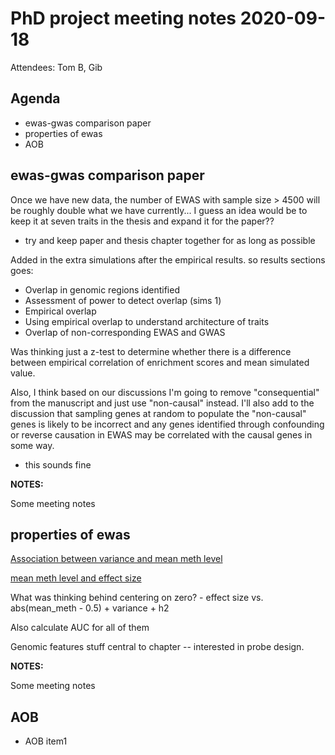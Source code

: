 # PhD project meeting notes 2020-09-18

Attendees: Tom B, Gib

## Agenda

* ewas-gwas comparison paper 
* properties of ewas
* AOB

## ewas-gwas comparison paper

Once we have new data, the number of EWAS with sample size > 4500 will be roughly double what we have currently... I guess an idea would be to keep it at seven traits in the thesis and expand it for the paper?? 

- try and keep paper and thesis chapter together for as long as possible

Added in the extra simulations after the empirical results. so results sections goes:

- Overlap in genomic regions identified
- Assessment of power to detect overlap (sims 1)
- Empirical overlap
- Using empirical overlap to understand architecture of traits
- Overlap of non-corresponding EWAS and GWAS

Was thinking just a z-test to determine whether there is a difference between empirical correlation of enrichment scores and mean simulated value.

Also, I think based on our discussions I'm going to remove "consequential" from the manuscript and just use "non-causal" instead. I'll also add to the discussion that sampling genes at random to populate the "non-causal" genes is likely to be incorrect and any genes identified through confounding or reverse causation in EWAS may be correlated with the causal genes in some way.

- this sounds fine

__NOTES:__

Some meeting notes

## properties of ewas 

[Association between variance and mean meth level](variance_vs_avg_meth.png)

[mean meth level and effect size](avg_meth_vs_absolute_effect_size.png)

What was thinking behind centering on zero? - effect size vs. abs(mean_meth - 0.5) + variance + h2 

Also calculate AUC for all of them

Genomic features stuff central to chapter -- interested in probe design. 

__NOTES:__

Some meeting notes

## AOB

* AOB item1